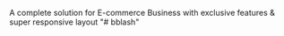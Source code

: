 A complete solution for E-commerce Business with exclusive features & super responsive layout
"# bblash" 
